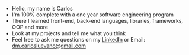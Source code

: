 - Hello, my name is Carlos
- I'm 100% complete with a one year software engineering program
- There I learned front-end, back-end languages, libraries, frameworks, OOP and more
- Look at my projects and tell me what you think
- Feel free to ask me questions on my [LinkedIn](https://www.linkedin.com/in/carlos-luevano/) or Email: dm.carlosluevano@gmail.com
